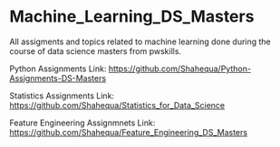 # Machine_Learning_DS_Masters
All assigments and topics related to machine learning done during the course of data science masters from pwskills.


Python Assignments Link: https://github.com/Shahequa/Python-Assignments-DS-Masters

Statistics Assignments Link: https://github.com/Shahequa/Statistics_for_Data_Science

Feature Engineering Assignmnets Link: https://github.com/Shahequa/Feature_Engineering_DS_Masters
